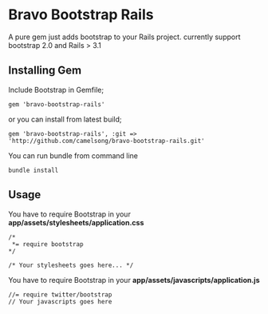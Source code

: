 # Bravo Bootstrap Rails

A pure gem just adds bootstrap to your Rails project.
currently support bootstrap 2.0 and Rails > 3.1

## Installing Gem

Include Bootstrap in Gemfile;

    gem 'bravo-bootstrap-rails'

or you can install from latest build;

    gem 'bravo-bootstrap-rails', :git => 'http://github.com/camelsong/bravo-bootstrap-rails.git'

You can run bundle from command line

    bundle install
	
## Usage

You have to require Bootstrap in your **app/assets/stylesheets/application.css**

    /*
     *= require bootstrap
    */

    /* Your stylesheets goes here... */

You have to require Bootstrap in your **app/assets/javascripts/application.js**

    //= require twitter/bootstrap
	// Your javascripts goes here
